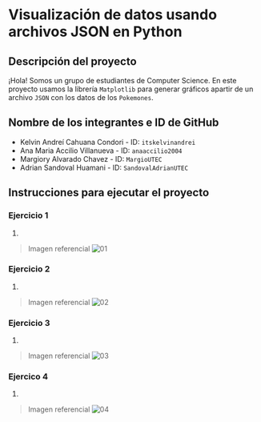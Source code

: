 # Visualización de datos usando archivos JSON en Python

## Descripción del proyecto

¡Hola! Somos un grupo de estudiantes de Computer Science. En este proyecto usamos la librería `Matplotlib` para generar gráficos apartir de un archivo `JSON` con los datos de los `Pokemones`. 

## Nombre de los integrantes e ID de GitHub

* Kelvin Andreí Cahuana Condori - ID: `itskelvinandrei`
* Ana Maria Accilio Villanueva - ID: `anaaccilio2004`
* Margiory Alvarado Chavez - ID:  `MargioUTEC`
* Adrian Sandoval Huamani -  ID: `SandovalAdrianUTEC`

## Instrucciones para ejecutar el proyecto

### Ejercicio 1

1.

> Imagen referencial
> ![01](https://user-images.githubusercontent.com/91230053/146286826-55c6a54f-2e8e-4dba-8a0b-5a93044e6ba9.png)

### Ejercicio 2

1.

> Imagen referencial
> ![02](https://user-images.githubusercontent.com/91230053/146286849-28fb3eba-5d10-4c9f-b1b3-6a3a922ebde5.png)


### Ejercicio 3

1.

> Imagen referencial
> ![03](https://user-images.githubusercontent.com/91230053/146286916-3aa9e6ea-2f3e-477c-b785-25478858eea4.png)

### Ejercico 4

1.

> Imagen referencial
> ![04](https://user-images.githubusercontent.com/91230053/146286946-2dbfc5fa-cd47-4f68-acd8-729ef79f3aed.png)



